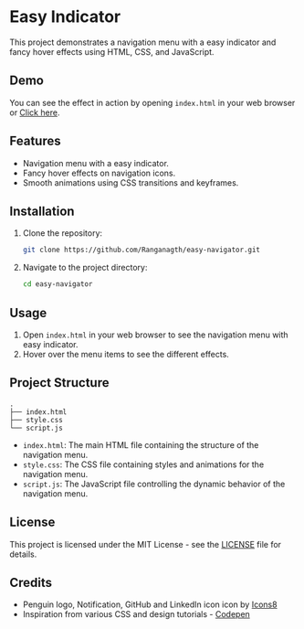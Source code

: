 # Easy Indicator

This project demonstrates a navigation menu with a easy indicator and fancy hover effects using HTML, CSS, and JavaScript.

## Demo

You can see the effect in action by opening `index.html` in your web browser or [Click here](http://easy-navigator.xtgem.com).

## Features

- Navigation menu with a easy indicator.
- Fancy hover effects on navigation icons.
- Smooth animations using CSS transitions and keyframes.

## Installation

1. Clone the repository:
   ```bash
   git clone https://github.com/Ranganagth/easy-navigator.git
   ```
2. Navigate to the project directory:
   ```bash
   cd easy-navigator
   ```

## Usage

1. Open `index.html` in your web browser to see the navigation menu with easy indicator.
2. Hover over the menu items to see the different effects.

## Project Structure

```
.
├── index.html
├── style.css
└── script.js
```

- `index.html`: The main HTML file containing the structure of the navigation menu.
- `style.css`: The CSS file containing styles and animations for the navigation menu.
- `script.js`: The JavaScript file controlling the dynamic behavior of the navigation menu.

## License

This project is licensed under the MIT License - see the [LICENSE](LICENSE) file for details.

## Credits

- Penguin logo, Notification, GitHub and LinkedIn icon</a> icon by <a href="https://icons8.com">Icons8</a>
- Inspiration from various CSS and design tutorials - [Codepen](https://codepen.io/)
